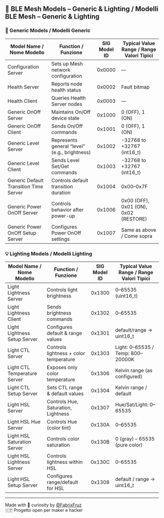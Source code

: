 ## 🔶 BLE Mesh Models – Generic & Lighting / Modelli BLE Mesh – Generic & Lighting

### 🧩 Generic Models / Modelli Generic

| Model Name / Nome Modello               | Function / Funzione                                     | SIG Model ID | Typical Value Range / Range Valori Tipici         |
|-----------------------------------------|---------------------------------------------------------|:------------:|----------------------------------------------------|
| Configuration Server                    | Sets up Mesh network configuration                      | 0x0000       | —                                                  |
| Health Server                           | Reports node health status                              | 0x0002       | Fault bitmap                                       |
| Health Client                           | Queries Health Server nodes                             | 0x0003       | —                                                  |
| Generic OnOff Server                    | Maintains On/Off device state                           | 0x1000       | 0 (OFF), 1 (ON)                                    |
| Generic OnOff Client                    | Sends On/Off commands                                   | 0x1001       | 0 (OFF), 1 (ON)                                    |
| Generic Level Server                    | Represents general “level” (e.g., brightness)           | 0x1002       | -32768 to +32767 (int16_t)                         |
| Generic Level Client                    | Sends Level Set/Get commands                           | 0x1003       | -32768 to +32767 (int16_t)                         |
| Generic Default Transition Time Server  | Controls default transition duration                    | 0x1004       | 0x00–0x7F                                          |
| Generic Power OnOff Server              | Controls behavior after power-up                        | 0x1006       | 0x00 (OFF), 0x01 (ON), 0x02 (RESTORE)              |
| Generic Power OnOff Setup Server        | Configures Power OnOff settings                         | 0x1007       | Same as above / Come sopra                         |

### 💡 Lighting Models / Modelli Lighting

| Model Name / Nome Modello               | Function / Funzione                                     | SIG Model ID | Typical Value Range / Range Valori Tipici         |
|-----------------------------------------|---------------------------------------------------------|:------------:|----------------------------------------------------|
| Light Lightness Server                  | Controls light brightness                              | 0x1300       | 0–65535 (uint16_t)                                 |
| Light Lightness Client                  | Sends brightness commands                              | 0x1302       | 0–65535                                            |
| Light Lightness Setup Server            | Configures default & range values                      | 0x1301       | default/range → uint16_t                           |
| Light CTL Server                        | Controls lightness + color temperature                 | 0x1303       | Light: 0–65535 / Temp: 800–20000K                  |
| Light CTL Temperature Server            | Exposes only color temperature                         | 0x1306       | Kelvin range (as configured)                      |
| Light CTL Setup Server                  | Sets CTL range & default values                        | 0x1304       | Kelvin range / default                             |
| Light HSL Server                        | Controls Hue, Saturation, Lightness                    | 0x1307       | Hue/Sat/Light: 0–65535                             |
| Light HSL Hue Server                    | Controls Hue (color tint)                              | 0x130A       | 0–65535                                            |
| Light HSL Saturation Server             | Controls color saturation                              | 0x130B       | 0 (gray) – 65535 (pure color)                      |
| Light HSL Lightness Server              | Controls lightness within HSL                          | 0x130C       | 0–65535                                            |
| Light HSL Setup Server                  | Configures range/default for HSL                       | 0x1308       | default / range → uint16_t                         |


---

Made with 🔧 curiosity by [@FabrixFruz](https://github.com/fabrixfruz)  
🇮🇹 Progetto open per maker e hacker


